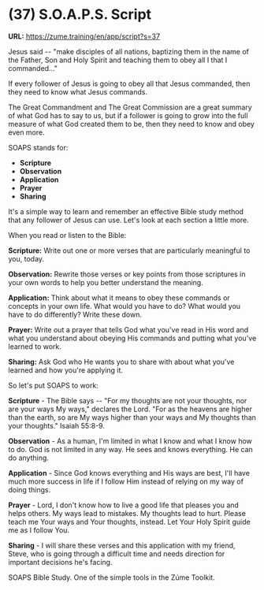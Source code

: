 # (37) S.O.A.P.S. Script

**URL:** https://zume.training/en/app/script?s=37

Jesus said -- "make disciples of all nations, baptizing them in the name of the Father, Son and Holy Spirit and teaching them to obey all I that I commanded…"

If every follower of Jesus is going to obey all that Jesus commanded, then they need to know what Jesus commands.

The Great Commandment and The Great Commission are a great summary of what God has to say to us, but if a follower is going to grow into the full measure of what God created them to be, then they need to know and obey even more.

SOAPS stands for:

- **Scripture**
- **Observation**
- **Application**
- **Prayer**
- **Sharing**

It's a simple way to learn and remember an effective Bible study method that any follower of Jesus can use. Let's look at each section a little more.

When you read or listen to the Bible:

**Scripture:** Write out one or more verses that are particularly meaningful to you, today.

**Observation:** Rewrite those verses or key points from those scriptures in your own words to help you better understand the meaning.

**Application:** Think about what it means to obey these commands or concepts in your own life. What would you have to do? What would you have to do differently? Write these down.

**Prayer:** Write out a prayer that tells God what you've read in His word and what you understand about obeying His commands and putting what you've learned to work.

**Sharing:** Ask God who He wants you to share with about what you've learned and how you're applying it.

So let's put SOAPS to work:

**Scripture** - The Bible says -- "For my thoughts are not your thoughts, nor are your ways My ways," declares the Lord. "For as the heavens are higher than the earth, so are My ways higher than your ways and My thoughts than your thoughts." Isaiah 55:8-9.

**Observation** - As a human, I'm limited in what I know and what I know how to do. God is not limited in any way. He sees and knows everything. He can do anything.

**Application** - Since God knows everything and His ways are best, I'll have much more success in life if I follow Him instead of relying on my way of doing things.

**Prayer** - Lord, I don't know how to live a good life that pleases you and helps others. My ways lead to mistakes. My thoughts lead to hurt. Please teach me Your ways and Your thoughts, instead. Let Your Holy Spirit guide me as I follow You.

**Sharing** - I will share these verses and this application with my friend, Steve, who is going through a difficult time and needs direction for important decisions he's facing.

SOAPS Bible Study. One of the simple tools in the Zúme Toolkit.

